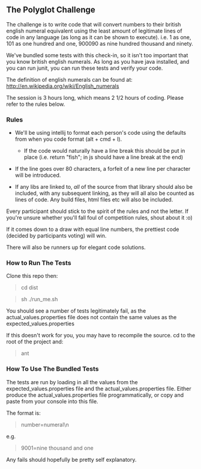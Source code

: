 ## The Polyglot Challenge ##

The challenge is to write code that will convert numbers to their british english numeral equivalent using the least
amount of legitimate lines of code in any language (as long as it can be shown to execute).
i.e. 1 as one, 101 as one hundred and one, 900090 as nine hundred thousand and ninety.

We've bundled some tests with this check-in, so it isn't too important that you know british english numerals.
As long as you have java installed, and you can run junit, you can run these tests and verify your code.

The definition of english numerals can be found at:
http://en.wikipedia.org/wiki/English_numerals

The session is 3 hours long, which means 2 1/2 hours of coding.  Please refer to the rules below.



### Rules ###

* We'll be using intellij to format each person's code using the defaults from when you code format (alt + cmd + l).

    *   If the code would naturally have a line break this should be put in place (i.e. return "fish"; in js should have a
        line break at the end)

* If the line goes over 80 characters, a forfeit of a new line per character will be introduced.

*   If any libs are linked to, _all_ of the source from that library should also be included, with any subsequent
    linking, as they will all also be counted as lines of code.  Any build files, html files etc will also be included.

Every participant should stick to the spirit of the rules and not the letter.
If you're unsure whether you'll fall foul of competition rules, shout about it :o)

If it comes down to a draw with equal line numbers, the prettiest code (decided by participants voting) will win.

There will also be runners up for elegant code solutions.



### How to Run The Tests ###

Clone this repo then:

> cd dist

> sh ./run_me.sh

You should see a number of tests legitimately fail, as the actual_values.properties file does not contain the same
values as the expected_values.properties

If this doesn't work for you, you may have to recompile the source.
cd to the root of the project and:

> ant




### How To Use The Bundled Tests ###

The tests are run by loading in all the values from the expected_values.properties file and the actual_values.properties
file.
Either produce the actual_values.properties file programmatically, or copy and paste from your console into this file.

The format is:

> number=numeral\n


e.g.


> 9001=nine thousand and one


Any fails should hopefully be pretty self explanatory.
